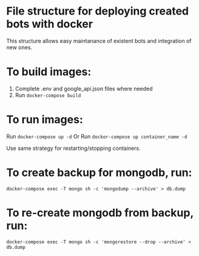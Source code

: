 # File structure for deploying created bots with docker
This structure allows easy maintanance of existent bots and integration of new ones.

# To build images:
1. Complete .env and google_api.json files where needed
2. Run `docker-compose build`

# To run images:
Run `docker-compose up -d`
Or
Run `docker-compose up container_name -d`

Use same strategy for restarting/stopping containers.

# To create backup for mongodb, run:
`docker-compose exec -T mongo sh -c 'mongodump --archive' > db.dump`

# To re-create mongodb from backup, run:
`docker-compose exec -T mongo sh -c 'mongorestore --drop --archive' < db.dump`